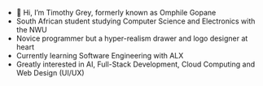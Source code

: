 - 👋 Hi, I’m Timothy Grey, formerly known as Omphile Gopane
- South African student studying Computer Science and Electronics with the NWU
- Novice programmer but a hyper-realism drawer and logo designer at heart
- Currently learning Software Engineering with ALX
- Greatly interested in AI, Full-Stack Development, Cloud Computing and Web Design (UI/UX)
